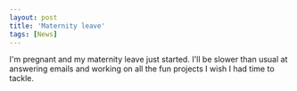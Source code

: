 ```yaml
---
layout: post
title: 'Maternity leave'
tags: [News]
---
```


I'm pregnant and my maternity leave just started. I'll be slower than usual at answering emails and working on all the fun projects I wish I had time to tackle.